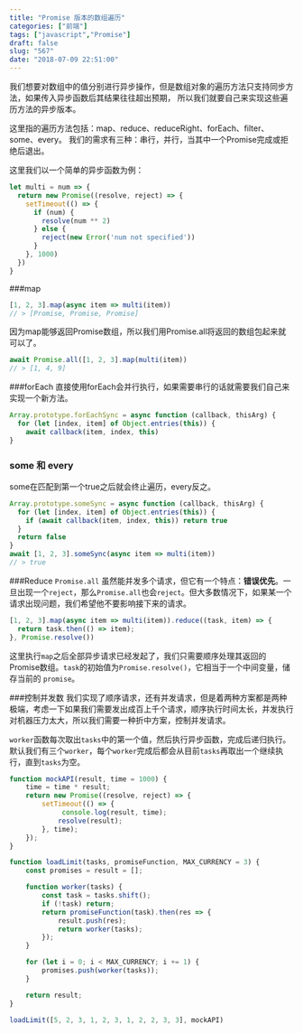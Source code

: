 ```yaml
---
title: "Promise 版本的数组遍历"
categories: ["前端"]
tags: ["javascript","Promise"]
draft: false
slug: "567"
date: "2018-07-09 22:51:00"
---
```


我们想要对数组中的值分别进行异步操作，但是数组对象的遍历方法只支持同步方法，如果传入异步函数后其结果往往超出预期，
所以我们就要自己来实现这些遍历方法的异步版本。

这里指的遍历方法包括：map、reduce、reduceRight、forEach、filter、some、every。
我们的需求有三种：串行，并行，当其中一个Promise完成或拒绝后退出。

这里我们以一个简单的异步函数为例：
```js
let multi = num => {
  return new Promise((resolve, reject) => {
    setTimeout(() => {
      if (num) {
        resolve(num ** 2)
      } else {
        reject(new Error('num not specified'))
      }
    }, 1000)
  })
}
```

###map
```js
[1, 2, 3].map(async item => multi(item))
// > [Promise, Promise, Promise]
```
因为map能够返回Promise数组，所以我们用Promise.all将返回的数组包起来就可以了。

```js
await Promise.all([1, 2, 3].map(multi(item))
// > [1, 4, 9]
```

###forEach
直接使用forEach会并行执行，如果需要串行的话就需要我们自己来实现一个新方法。
```js
Array.prototype.forEachSync = async function (callback, thisArg) {
  for (let [index, item] of Object.entries(this)) {
    await callback(item, index, this)
}
```

### some 和 every
some在匹配到第一个true之后就会终止遍历，every反之。
```js
Array.prototype.someSync = async function (callback, thisArg) {
  for (let [index, item] of Object.entries(this)) {
    if (await callback(item, index, this)) return true
  }
  return false
}
await [1, 2, 3].someSync(async item => multi(item))
// > true
```

###Reduce
`Promise.all` 虽然能并发多个请求，但它有一个特点：**错误优先**。一旦出现一个`reject`，那么`Promise.all`也会`reject`。但大多数情况下，如果某一个请求出现问题，我们希望他不要影响接下来的请求。

```js
[1, 2, 3].map(async item => multi(item)).reduce((task, item) => {
  return task.then(() => item);
}, Promise.resolve())
```
这里执行`map`之后全部异步请求已经发起了，我们只需要顺序处理其返回的Promise数组。`task`的初始值为`Promise.resolve()`，它相当于一个中间变量，储存当前的 `promise`。

###控制并发数
我们实现了顺序请求，还有并发请求，但是着两种方案都是两种极端，考虑一下如果我们需要发出成百上千个请求，顺序执行时间太长，并发执行对机器压力太大，所以我们需要一种折中方案，控制并发请求。

`worker`函数每次取出`tasks`中的第一个值，然后执行异步函数，完成后递归执行。默认我们有三个`worker`，每个`worker`完成后都会从目前`tasks`再取出一个继续执行，直到`tasks`为空。
```js
function mockAPI(result, time = 1000) {
    time = time * result;
    return new Promise((resolve, reject) => {
        setTimeout(() => {
             console.log(result, time);
            resolve(result);
        }, time);
    });
}

function loadLimit(tasks, promiseFunction, MAX_CURRENCY = 3) {
    const promises = result = [];

    function worker(tasks) {
        const task = tasks.shift();
        if (!task) return;
        return promiseFunction(task).then(res => {
            result.push(res);
            return worker(tasks);
        });
    }

    for (let i = 0; i < MAX_CURRENCY; i += 1) {
        promises.push(worker(tasks));
    }

    return result;
}

loadLimit([5, 2, 3, 1, 2, 3, 1, 2, 2, 3, 3], mockAPI)
```

